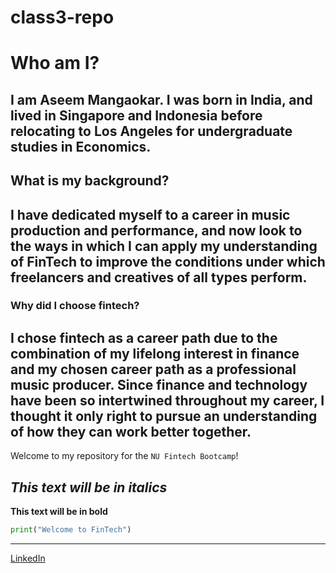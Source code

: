# class3-repo
 # **Who am I?** 

I am Aseem Mangaokar.
I was born in India, and lived in Singapore and Indonesia before relocating to Los Angeles for undergraduate studies in Economics.
---
## **What is my background?** 

I have dedicated myself to a career in music production and performance, and now look to the ways in which I can apply my understanding of FinTech to improve the conditions under which freelancers and creatives of all types perform.
---
### **Why did I choose fintech?** 

I chose fintech as a career path due to the combination of my lifelong interest in finance and my chosen career path as a professional music producer. Since finance and technology have been so intertwined throughout my career, I thought it only right to pursue an understanding of how they can work better together.
---
 Welcome to my repository for the `NU Fintech Bootcamp`!

*This text will be in italics*
---
**This text will be in bold**

```python
print("Welcome to FinTech")

```

---

[LinkedIn](https://www.linkedin.com/in/aseem-mangaokar-99864649/)